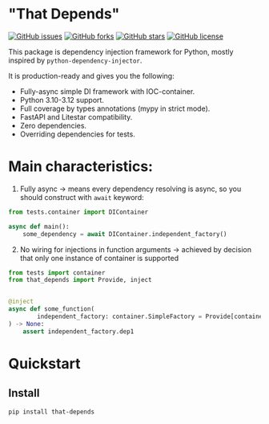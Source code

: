 "That Depends"
==
[![GitHub issues](https://img.shields.io/github/issues/modern-python/that-depends)](https://github.com/modern-python/that-depends/issues)
[![GitHub forks](https://img.shields.io/github/forks/modern-python/that-depends)](https://github.com/modern-python/that-depends/network)
[![GitHub stars](https://img.shields.io/github/stars/modern-python/that-depends)](https://github.com/modern-python/that-depends/stargazers)
[![GitHub license](https://img.shields.io/github/license/modern-python/that-depends)](https://github.com/modern-python/that-depends/blob/main/LICENSE)

This package is dependency injection framework for Python, mostly inspired by `python-dependency-injector`.

It is production-ready and gives you the following:
- Fully-async simple DI framework with IOC-container.
- Python 3.10-3.12 support.
- Full coverage by types annotations (mypy in strict mode).
- FastAPI and Litestar compatibility.
- Zero dependencies.
- Overriding dependencies for tests.

# Main characteristics:
1. Fully async -> means every dependency resolving is async, so you should construct with `await` keyword:
```python
from tests.container import DIContainer

async def main():
    some_dependency = await DIContainer.independent_factory()
```
2. No wiring for injections in function arguments -> achieved by decision that only one instance of container is supported

```python
from tests import container
from that_depends import Provide, inject


@inject
async def some_function(
        independent_factory: container.SimpleFactory = Provide[container.DIContainer.independent_factory],
) -> None:
    assert independent_factory.dep1
```

# Quickstart
## Install

```bash
pip install that-depends
```
